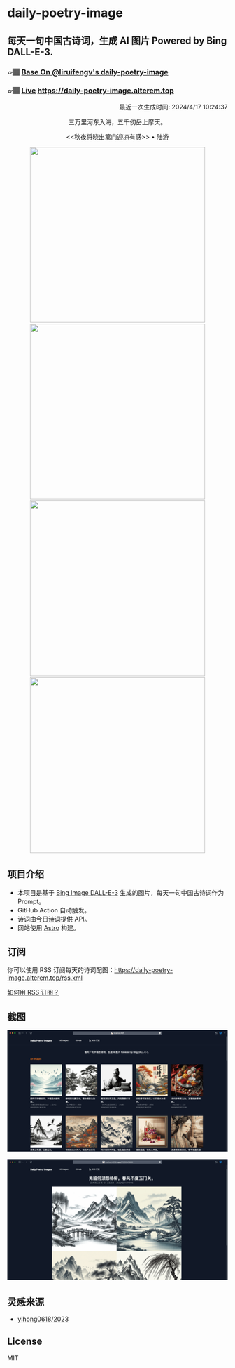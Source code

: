 
# daily-poetry-image

## 每天一句中国古诗词，生成 AI 图片 Powered by Bing DALL-E-3.

### 👉🏽 [Base On @liruifengv's daily-poetry-image](https://github.com/liruifengv/daily-poetry-image)

### 👉🏽 [Live](https://daily-poetry-image.alterem.top/) https://daily-poetry-image.alterem.top

<p align="right">
  最近一次生成时间: 2024/4/17 10:24:37
</p>
<p align="center">
三万里河东入海，五千仞岳上摩天。
</p>
<p align="center">
<<秋夜将晓出篱门迎凉有感>> • 陆游
</p>
<p align="center">
<img src="https://tse3.mm.bing.net/th/id/OIG2.bW7w4qS8RTc_JcQnt.l2" height="400" width="400" />
<img src="https://tse1.mm.bing.net/th/id/OIG2.JvXxJ4UBxo0YAyJTjToc" height="400" width="400" />
<img src="https://tse3.mm.bing.net/th/id/OIG2.NDQDpDixPPxKwgPs_y2i" height="400" width="400" />
<img src="https://tse3.mm.bing.net/th/id/OIG2.lF_UIwx8oFYaPJPF4O6Q" height="400" width="400" />
</p>

## 项目介绍

-   本项目是基于 [Bing Image DALL-E-3](https://www.bing.com/images/create) 生成的图片，每天一句中国古诗词作为 Prompt。
-   GitHub Action 自动触发。
-   诗词由[今日诗词](https://www.jinrishici.com/)提供 API。
-   网站使用 [Astro](https://astro.build) 构建。

## 订阅

你可以使用 RSS 订阅每天的诗词配图：https://daily-poetry-image.alterem.top/rss.xml

[如何用 RSS 订阅？](https://zhuanlan.zhihu.com/p/55026716)

## 截图

![图片列表](./screenshots/Snipaste_2023-12-28_21-00-26.png)

![图片详情](./screenshots/Snipaste_2023-12-28_21-00-53.png)

## 灵感来源

-   [yihong0618/2023](https://github.com/yihong0618/2023)

## License

MIT
